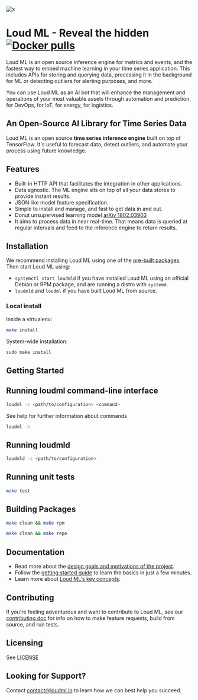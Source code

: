 ![x](https://raw.githubusercontent.com/regel/loudml/master/donut.png)

# Loud ML - Reveal the hidden [![Docker pulls](https://img.shields.io/docker/pulls/loudml/community.svg)](https://hub.docker.com/r/loudml/community)

Loud ML is an open source inference engine for metrics and events, and the fastest way to embed machine learning in your time series application. This includes APIs for storing and querying data, processing it in the background for ML or detecting outliers for alerting purposes, and more. 

You can use Loud ML as an AI bot that will enhance the management and operations of your most valuable assets through automation and prediction, for DevOps, for IoT, for energy, for logistics.

## An Open-Source AI Library for Time Series Data

Loud ML is an open source **time series inference engine** built on top of TensorFlow. It's useful to forecast data, detect outliers, and automate your process using future knowledge.

## Features

* Built-in HTTP API that facilitates the integration in other applications.
* Data agnostic. The ML engine sits on top of all your data stores to provide instant results.
* JSON like model feature specification.
* Simple to install and manage, and fast to get data in and out.
* Donut unsupervised learning model [arXiv 1802.03903](https://arxiv.org/abs/1802.03903)
* It aims to process data in near real-time. That means data is queried
  at regular intervals and feed to the inference engine to return results.

## Installation

We recommend installing Loud ML using one of the [pre-built packages](https://loudml.io/guide/en/loudml/reference/current/install-loudml.html). Then start Loud ML using:

* `systemctl start loudmld` if you have installed Loud ML using an official Debian or RPM package, and are running a distro with `systemd`.
* `loudmld` and `loudml` if you have built Loud ML from source.

### Local install

Inside a virtualenv:

```bash
make install
```

System-wide installation:

```bash
sudo make install
```

## Getting Started

## Running loudml command-line interface

```bash
loudml -c <path/to/configuration> <command>
```

See help for further information about commands

```bash
loudml -h
```

## Running loudmld

```bash
loudmld -c <path/to/configuration>
```

## Running unit tests

```bash
make test
```

## Building Packages

```bash
make clean && make rpm
```

```bash
make clean && make repo
```

## Documentation

* Read more about the [design goals and motivations of the project](http://get.influxdata.com/rs/972-GDU-533/images/CustomerCaseStudy_LoudML.pdf).
* Follow the [getting started guide](https://loudml.io/guide/en/loudml/reference/current/getting-started.html) to learn the basics in just a few minutes.
* Learn more about [Loud ML's key concepts](https://loudml.io/guide/en/loudml/reference/current/glossary.html).

## Contributing

If you're feeling adventurous and want to contribute to Loud ML, see our [contributing doc](https://github.com/regel/loudml/blob/master/CONTRIBUTING.md) for info on how to make feature requests, build from source, and run tests.

## Licensing

See [LICENSE](./LICENSE)

## Looking for Support?

Contact [contact@loudml.io](mailto:contact@loudml.io) to learn how we can best help you succeed.

